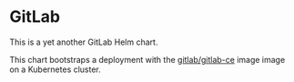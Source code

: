 # GitLab

This is a yet another GitLab Helm chart.

This chart bootstraps a deployment with the [gitlab/gitlab-ce](https://hub.docker.com/r/gitlab/gitlab-ce/) image image on a Kubernetes cluster.
